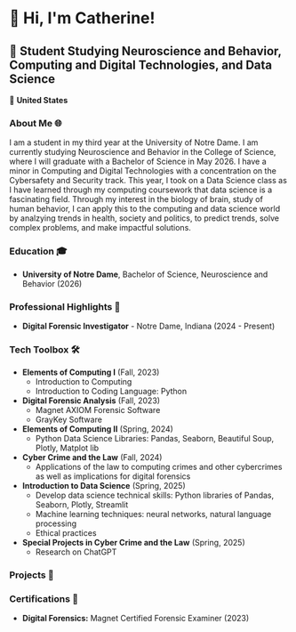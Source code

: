 # 👋 Hi, I'm Catherine!

## 🚀 Student Studying Neuroscience and Behavior, Computing and Digital Technologies, and Data Science

📍 **United States**  


### About Me 🌐
I am a student in my third year at the University of Notre Dame. I am currently studying Neuroscience and Behavior in the College of Science, where I will graduate with a Bachelor of Science in May 2026. I have a minor in Computing and Digital Technologies with a concentration on the Cybersafety and Security track. This year, I took on a Data Science class as I have learned through my computing coursework that data science is a fascinating field. Through my interest in the biology of brain, study of human behavior, I can apply this to the computing and data science world by analzying trends in health, society and politics, to predict trends, solve complex problems, and make impactful solutions. 

### Education 🎓
- **University of Notre Dame**, Bachelor of Science, Neuroscience and Behavior (2026)

### Professional Highlights 🌟
- **Digital Forensic Investigator** - Notre Dame, Indiana (2024 - Present)

### Tech Toolbox 🛠️
   - **Elements of Computing I** (Fall, 2023)
       - Introduction to Computing
       - Introduction to Coding Language: Python
   - **Digital Forensic Analysis** (Fall, 2023)
        - Magnet AXIOM Forensic Software
        - GrayKey Software
   - **Elements of Computing II** (Spring, 2024)
        - Python Data Science Libraries: Pandas, Seaborn, Beautiful Soup, Plotly, Matplot lib
   - **Cyber Crime and the Law** (Fall, 2024)
        - Applications of the law to computing crimes and other cybercrimes as well as implications for digital forensics 
   - **Introduction to Data Science** (Spring, 2025)
        - Develop data science technical skills: Python libraries of Pandas, Seaborn, Plotly, Streamlit
        - Machine learning techniques: neural networks, natural language processing
        - Ethical practices
   - **Special Projects in Cyber Crime and the Law** (Spring, 2025)
        - Research on ChatGPT
          
### Projects 🚀

### Certifications 📜
- **Digital Forensics:** Magnet Certified Forensic Examiner (2023)

